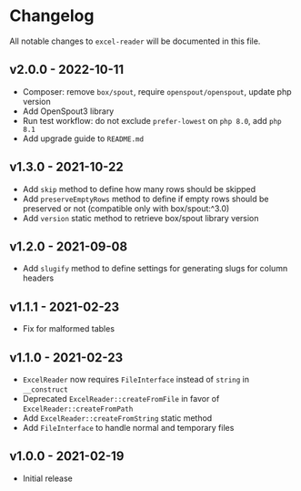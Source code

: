 # Changelog
All notable changes to `excel-reader` will be documented in this file.

## v2.0.0 - 2022-10-11
- Composer: remove `box/spout`, require `openspout/openspout`, update php version
- Add OpenSpout3 library
- Run test workflow: do not exclude `prefer-lowest` on `php 8.0`, add `php 8.1`
- Add upgrade guide to `README.md`

## v1.3.0 - 2021-10-22
- Add `skip` method to define how many rows should be skipped
- Add `preserveEmptyRows` method to define if empty rows should be preserved or not (compatible only with box/spout:^3.0)
- Add `version` static method to retrieve box/spout library version

## v1.2.0 - 2021-09-08
- Add `slugify` method to define settings for generating slugs for column headers

## v1.1.1 - 2021-02-23
- Fix for malformed tables

## v1.1.0 - 2021-02-23
- `ExcelReader` now requires `FileInterface` instead of `string` in `__construct`
- Deprecated `ExcelReader::createFromFile` in favor of `ExcelReader::createFromPath`
- Add `ExcelReader::createFromString` static method
- Add `FileInterface` to handle normal and temporary files

## v1.0.0 - 2021-02-19
- Initial release
